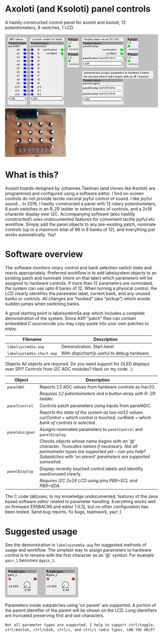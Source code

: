 # Axoloti (and Ksoloti) panel controls
A hastily constructed control panel for axoloti and ksoloti, 12 potentiometers, 8 switches, 1 LCD.

![screenshot of axoloti patch](labelsystem5a.png) ![photograph of hastily constructed plywood control panel](hastypanel.png)

# What is this?
Axoloti boards designed by Johannes Taelman (and clones like Ksoloti) are programmed and configured using a software editor. I find on-screen controls do not provide tactile visceral joyful control of sound. I like joyful sound... In 2016, I hastily constructed a panel with 12 rotary potentiometers, 8 push switches in an R_2R ladder to select banks of controls, and a 2x16 character display over I2C. Accompanying software (also hastilly constructed!) uses undocumented features for convenient tactile joyful etc workflow. Simply add the panel objects to any pre-existing patch, nominate controls (up to a maximum total of 96 in 8 banks of 12), and everything just works automatically. Yay!

# Software overview
The software monitors rotary control and bank selection switch state and reacts appropriately. Preferred workflow is to add labelsystem objects to an existing patch and nominate (more on that later) which parameters will be assigned to hardware controls. If more than 12 parameters are nominated, the system can use upto 8 banks of 12. When turning a physical control, the LCD clearly identifies the parameter label, current bank, and any unused banks or controls. All changes are “hooked” (aka “pickup”) which avoids sudden jumps when switching banks.

A good starting point is labelsystem5a.axp which includes a complete demonstration of the system. Since AXP “patch” files can contain embedded C sourcecode you may copy-paste into your own patches to enjoy.

| Filename | Description |
|----------|-------------|
| `labelsystem5a.axp` | Demonstration. Start here! |
| `labelsystem5a-chart.axp` | With disp/chart/p useful to debug hardware. |

Objects
All objects are required. Do you need support for OLED displays over SPI? Controls from I2C ADC modules? Hack on my code. :)

| Object | Description |
|--------|-------------|
| `panelADC` | Reports 13 ADC values from hardware controls as frac32. 
| | *Requires 12 potentiometers and a button array with R-2R ladder.* |
| `panelControl` | Controls patch parameters using inputs from panelADC. 
| | *Reports the state of the system as two int32 values. curControl = which control is touched,  curBank = which bank of controls is selected.* |
| `panelAssigner` | Assigns nominated parameters to `panelControl` and `panelDisplay`. 
| | *Checks objects whose name begins with an '@' character. Truncates names if necessary. Not all parmameter types are supported yet – can you help? Subpatches with 'on parent' parameters are supported somewhat.* |
| `panelDisplay` | Display recently touched control labels and identifiy used/unused clearly. 
| | *Requires I2C 2x16 LCD using pins PB8=SCL and PB9=SDA.* |

The C code (ab)uses, to my knowledge undocumented, features of the Java based software editor related to parameter handling. Everything works well on firmware E95BAC96 and editor 1.0.12, but no other configuration has been tested. Send bug reports, fix bugs, teamwork, yay! :)

# Suggested usage
See the demonstration in `labelsystem5a.axp` for suggested methods of usage and workflow. The simplest way to assign parameters to hardware control is to rename with the first character as an '@' symbol. For example `gain_1` becomes `@gain_1`.

![nominating parameters for hardware control](nominating.png)

Parameters inside subpatches using 'on parent' are supported. A portion of the parent identifier of the parent will be shown on the LCD. Long identifiers are truncated preserving first and last characters.

```
Not all parameter types are supported. I help to support ctrl/toggle, ctrl/button, ctrl/cb16, ctrl/i, and ctrl/i radio types. CAN YOU HELP?
```
